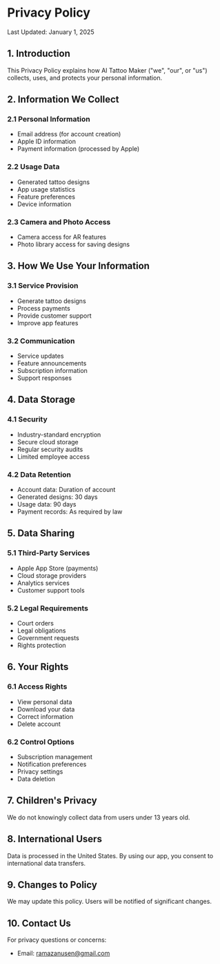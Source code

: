 # Privacy Policy

Last Updated: January 1, 2025

## 1. Introduction

This Privacy Policy explains how AI Tattoo Maker ("we", "our", or "us") collects, uses, and protects your personal information.

## 2. Information We Collect

### 2.1 Personal Information
- Email address (for account creation)
- Apple ID information
- Payment information (processed by Apple)

### 2.2 Usage Data
- Generated tattoo designs
- App usage statistics
- Feature preferences
- Device information

### 2.3 Camera and Photo Access
- Camera access for AR features
- Photo library access for saving designs

## 3. How We Use Your Information

### 3.1 Service Provision
- Generate tattoo designs
- Process payments
- Provide customer support
- Improve app features

### 3.2 Communication
- Service updates
- Feature announcements
- Subscription information
- Support responses

## 4. Data Storage

### 4.1 Security
- Industry-standard encryption
- Secure cloud storage
- Regular security audits
- Limited employee access

### 4.2 Data Retention
- Account data: Duration of account
- Generated designs: 30 days
- Usage data: 90 days
- Payment records: As required by law

## 5. Data Sharing

### 5.1 Third-Party Services
- Apple App Store (payments)
- Cloud storage providers
- Analytics services
- Customer support tools

### 5.2 Legal Requirements
- Court orders
- Legal obligations
- Government requests
- Rights protection

## 6. Your Rights

### 6.1 Access Rights
- View personal data
- Download your data
- Correct information
- Delete account

### 6.2 Control Options
- Subscription management
- Notification preferences
- Privacy settings
- Data deletion

## 7. Children's Privacy

We do not knowingly collect data from users under 13 years old.

## 8. International Users

Data is processed in the United States. By using our app, you consent to international data transfers.

## 9. Changes to Policy

We may update this policy. Users will be notified of significant changes.

## 10. Contact Us

For privacy questions or concerns:
- Email: ramazanusen@gmail.com

